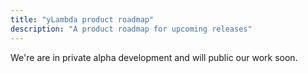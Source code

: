 ```yaml
---
title: "yLambda product roadmap"
description: "A product roadmap for upcoming releases"
---
```


We're are in private alpha development and will public our work soon.